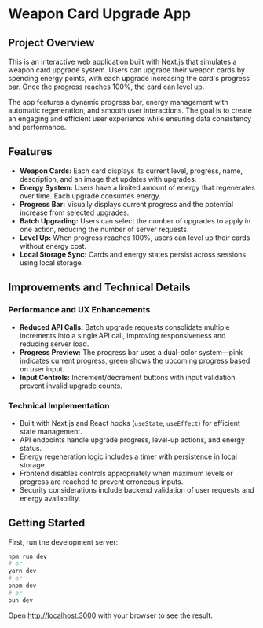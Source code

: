 # Weapon Card Upgrade App

## Project Overview

This is an interactive web application built with Next.js that simulates a weapon card upgrade system. Users can upgrade their weapon cards by spending energy points, with each upgrade increasing the card's progress bar. Once the progress reaches 100%, the card can level up.

The app features a dynamic progress bar, energy management with automatic regeneration, and smooth user interactions. The goal is to create an engaging and efficient user experience while ensuring data consistency and performance.

## Features

- **Weapon Cards:** Each card displays its current level, progress, name, description, and an image that updates with upgrades.
- **Energy System:** Users have a limited amount of energy that regenerates over time. Each upgrade consumes energy.
- **Progress Bar:** Visually displays current progress and the potential increase from selected upgrades.
- **Batch Upgrading:** Users can select the number of upgrades to apply in one action, reducing the number of server requests.
- **Level Up:** When progress reaches 100%, users can level up their cards without energy cost.
- **Local Storage Sync:** Cards and energy states persist across sessions using local storage.

## Improvements and Technical Details

### Performance and UX Enhancements

- **Reduced API Calls:** Batch upgrade requests consolidate multiple increments into a single API call, improving responsiveness and reducing server load.
- **Progress Preview:** The progress bar uses a dual-color system—pink indicates current progress, green shows the upcoming progress based on user input.
- **Input Controls:** Increment/decrement buttons with input validation prevent invalid upgrade counts.

### Technical Implementation

- Built with Next.js and React hooks (`useState`, `useEffect`) for efficient state management.
- API endpoints handle upgrade progress, level-up actions, and energy status.
- Energy regeneration logic includes a timer with persistence in local storage.
- Frontend disables controls appropriately when maximum levels or progress are reached to prevent erroneous inputs.
- Security considerations include backend validation of user requests and energy availability.

## Getting Started

First, run the development server:

```bash
npm run dev
# or
yarn dev
# or
pnpm dev
# or
bun dev
```

Open [http://localhost:3000](http://localhost:3000) with your browser to see the result.
